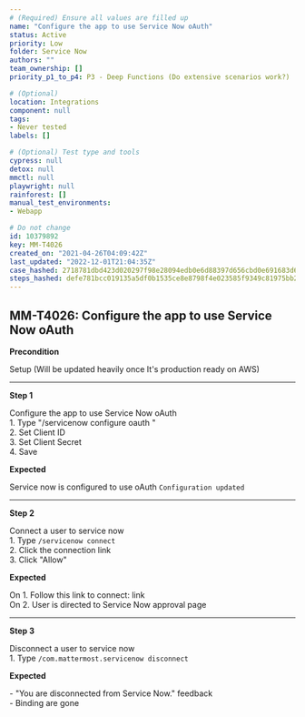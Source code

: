 ```yaml
---
# (Required) Ensure all values are filled up
name: "Configure the app to use Service Now oAuth"
status: Active
priority: Low
folder: Service Now
authors: ""
team_ownership: []
priority_p1_to_p4: P3 - Deep Functions (Do extensive scenarios work?)

# (Optional)
location: Integrations
component: null
tags:
- Never tested
labels: []

# (Optional) Test type and tools
cypress: null
detox: null
mmctl: null
playwright: null
rainforest: []
manual_test_environments:
- Webapp

# Do not change
id: 10379892
key: MM-T4026
created_on: "2021-04-26T04:09:42Z"
last_updated: "2022-12-01T21:04:35Z"
case_hashed: 2718781dbd423d020297f98e28094edb0e6d88397d656cbd0e691683d68dfc9c4d20e0b0c6a76b75f6f97713ad2f6bfb
steps_hashed: defe781bcc019135a5df0b1535ce8e8798f4e023585f9349c81975bb29752e1d0232aaac95596509b82dddd22b1122df
---
```


<!-- (Auto-generated) Based on frontmatter's "key" and "name" -->

## MM-T4026: Configure the app to use Service Now oAuth

**Precondition**

Setup (Will be updated heavily once It's production ready on AWS)

---

**Step 1**

Configure the app to use Service Now oAuth\
1\. Type "/servicenow configure oauth "\
2\. Set Client ID\
3\. Set Client Secret\
4\. Save

**Expected**

Service now is configured to use oAuth `Configuration updated`

---

**Step 2**

Connect a user to service now\
1\. Type `/servicenow connect`\
2\. Click the connection link\
3\. Click "Allow"

**Expected**

On 1. Follow this link to connect: link\
On 2. User is directed to Service Now approval page

---

**Step 3**

Disconnect a user to service now\
1\. Type `/com.mattermost.servicenow disconnect`

**Expected**

\- "You are disconnected from Service Now." feedback\
\- Binding are gone
